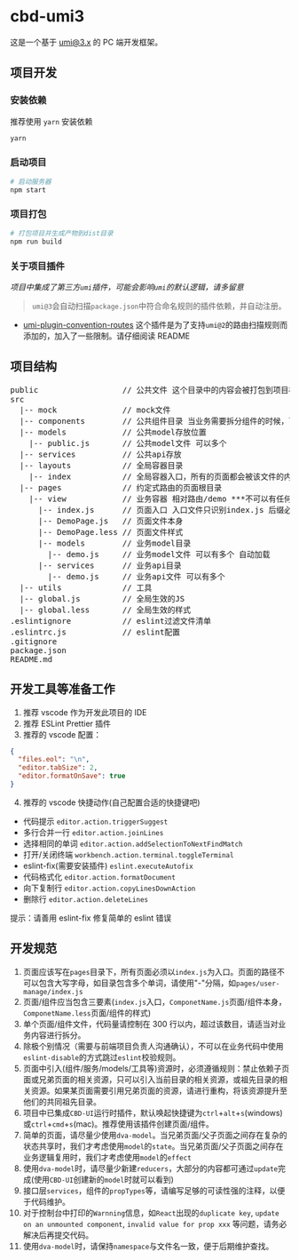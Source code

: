 # cbd-umi3

这是一个基于 [umi@3.x](https://umijs.org/) 的 PC 端开发框架。

## 项目开发

### 安装依赖

推荐使用 `yarn` 安装依赖

```bash
yarn
```

### 启动项目

```bash
# 启动服务器
npm start
```

### 项目打包

```bash
# 打包项目并生成产物到dist目录
npm run build
```

### 关于项目插件

_项目中集成了第三方`umi`插件，可能会影响`umi`的默认逻辑，请多留意_

> `umi@3`会自动扫描`package.json`中符合命名规则的插件依赖，并自动注册。

- [umi-plugin-convention-routes](https://www.npmjs.com/package/umi-plugin-convention-routes) 这个插件是为了支持`umi@2`的路由扫描规则而添加的，加入了一些限制。请仔细阅读 README

## 项目结构

<pre>
public                  // 公共文件 这个目录中的内容会被打包到项目根目录下
src
  |-- mock              // mock文件
  |-- components        // 公共组件目录 当业务需要拆分组件的时候，可以在对应的业务文件夹下单独创建一个components文件夹
  |-- models            // 公共model存放位置
    |-- public.js       // 公共model文件 可以多个
  |-- services          // 公共api存放
  |-- layouts           // 全局容器目录
    |-- index           // 全局容器入口，所有的页面都会被该文件的内容包裹
  |-- pages             // 约定式路由的页面根目录
    |-- view            // 业务容器 相对路由/demo ***不可以有任何大写字母
      |-- index.js      // 页面入口 入口文件只识别index.js 后缀必须是js
      |-- DemoPage.js   // 页面文件本身
      |-- DemoPage.less // 页面文件样式
      |-- models        // 业务model目录
        |-- demo.js     // 业务model文件 可以有多个 自动加载
      |-- services      // 业务api目录
        |-- demo.js     // 业务api文件 可以有多个
  |-- utils             // 工具
  |-- global.js         // 全局生效的JS
  |-- global.less       // 全局生效的样式
.eslintignore           // eslint过滤文件清单
.eslintrc.js            // eslint配置
.gitignore
package.json  
README.md  
</pre>

## 开发工具等准备工作

1.  推荐 vscode 作为开发此项目的 IDE
2.  推荐 ESLint Prettier 插件
3.  推荐的 vscode 配置：

```json
{
  "files.eol": "\n",
  "editor.tabSize": 2,
  "editor.formatOnSave": true
}
```

4. 推荐的 vscode 快捷动作(自己配置合适的快捷键吧)

- 代码提示 `editor.action.triggerSuggest`
- 多行合并一行 `editor.action.joinLines`
- 选择相同的单词 `editor.action.addSelectionToNextFindMatch`
- 打开/关闭终端 `workbench.action.terminal.toggleTerminal`
- eslint-fix(需要安装插件) `eslint.executeAutofix`
- 代码格式化 `editor.action.formatDocument`
- 向下复制行 `editor.action.copyLinesDownAction`
- 删除行 `editor.action.deleteLines`

提示：请善用 eslint-fix 修复简单的 eslint 错误

## 开发规范

1. 页面应该写在`pages`目录下，所有页面必须以`index.js`为入口。页面的路径不可以包含大写字母，如目录包含多个单词，请使用"-"分隔，如`pages/user-manage/index.js`
2. 页面/组件应当包含三要素(`index.js`入口，`ComponetName.js`页面/组件本身，`ComponetName.less`页面/组件的样式)
3. 单个页面/组件文件，代码量请控制在 300 行以内，超过该数目，请适当对业务内容进行拆分。
4. 除极个别情况（需要与前端项目负责人沟通确认），不可以在业务代码中使用`eslint-disable`的方式跳过`eslint`校验规则。
5. 页面中引入(组件/服务/models/工具等)资源时，必须遵循规则：禁止依赖子页面或兄弟页面的相关资源，只可以引入当前目录的相关资源，或祖先目录的相关资源。如果某页面需要引用兄弟页面的资源，请进行重构，将该资源提升至他们的共同祖先目录。
6. 项目中已集成`CBD-UI`运行时插件，默认唤起快捷键为`ctrl`+`alt`+`s`(windows)或`ctrl`+`cmd`+`s`(mac)。推荐使用该插件创建页面/组件。
7. 简单的页面，请尽量少使用`dva-model`。当兄弟页面/父子页面之间存在复杂的状态共享时，我们才考虑使用`model`的`state`。当兄弟页面/父子页面之间存在业务逻辑复用时，我们才考虑使用`model`的`effect`
8. 使用`dva-model`时，请尽量少新建`reducers`，大部分的内容都可通过`update`完成(使用`CBD-UI`创建新的`model`时就可以看到)
9. 接口层`services`，组件的`propTypes`等，请编写足够的可读性强的注释，以便于代码维护。
10. 对于控制台中打印的`Warnning`信息，如`React`出现的`duplicate key`, `update on an unmounted component`, `invalid value for prop xxx` 等问题，请务必解决后再提交代码。
11. 使用`dva-model`时，请保持`namespace`与文件名一致，便于后期维护查找。
